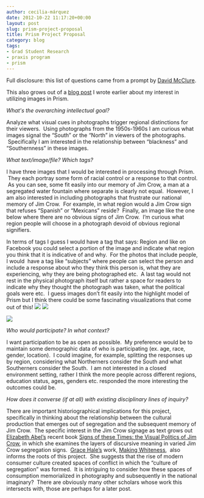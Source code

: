 ```yaml
---
author: cecilia-márquez
date: 2012-10-22 11:17:20+00:00
layout: post
slug: prism-project-proposal
title: Prism Project Proposal
category: blog
tags:
- Grad Student Research
- praxis program
- prism
---
```


Full disclosure: this list of questions came from a prompt by [David McClure](http://www.scholarslab.org/people/david-mcclure/).

This also grows out of a [blog post](http://www.scholarslab.org/praxis-program/images-in-prism/) I wrote earlier about my interest in utilizing images in Prism.

_What's the overarching intellectual goal?_

Analyze what visual cues in photographs trigger regional distinctions for their viewers.  Using photographs from the 1950s-1960s I am curious what images signal the “South” or the “North” in viewers of the photographs.  Specifically I am interested in the relationship between “blackness” and “Southernness” in these images.

_What text/image/file? Which tags?_

I have three images that I would be interested in processing through Prism.  They each portray some form of racial control or a response to that control.  As you can see, some fit easily into our memory of Jim Crow, a man at a segregated water fountain where separate is clearly not equal.  However, I am also interested in including photographs that frustrate our national memory of Jim Crow.  For example, in what region would a Jim Crow sign that refuses “Spanish” or “Mexicans” reside?  Finally, an image like the one below where there are no obvious signs of Jim Crow.  I’m curious what region people will choose in a photograph devoid of obvious regional signifiers.

In terms of tags I guess I would have a tag that says: Region and like on Facebook you could select a portion of the image and indicate what region you think that it is indicative of and why.  For the photos that include people, I would  have a tag like “subjects” where people can select the person and include a response about who they think this person is, what they are experiencing, why they are being photographed etc.  A last tag would not rest in the physical photograph itself but rather a space for readers to indicate why they thought the photograph was taken, what the political goals were etc.  I guess images don’t fit easily into the highlight model of Prism but I think there could be some fascinating visualizations that come out of this!
![](https://lh4.googleusercontent.com/L--HV9AUxwcbuPQku-RvizkvEfzNZhVTASU4ErRmmJxTQMmTgwl8bBmUKG4F6BiHeDbpsF14mZvMsvH7OhZl3y9li6dYDjoAy4fxHTKR-OAFktCp-EU2)
![](https://lh6.googleusercontent.com/4OJi36MMWvpegIPmvSkGV4YGzYAIbJmv2GS3Szh_O4smAJWWGYH3ESL5jsUfzZHtO5HNAKQyFe8Gf2jBioHil9dVljntFOcDY0T32srrAIIN1WhIoEve)

![](https://lh4.googleusercontent.com/oerjGrgUanYZIY7rHRl2E33Z_T4i4YX4ehYWzQTFrm39f0dudfqocSMlq8gnQbvN4vxxHEunoMwmvgYf3Yx4KK-rUJcNziXa_eu51hTcPcRPlDq9scz_)

_Who would participate? In what context?_

I want participation to be as open as possible.  My preference would be to maintain some demographic data of who is participating (ex. age, race, gender, location).  I could imagine, for example, splitting the responses up by region, considering what Northerners consider the South and what Southerners consider the South.  I am not interested in a closed environment setting, rather I think the more people across different regions, education status, ages, genders etc. responded the more interesting the outcomes could be.

_How does it converse (if at all) with existing disciplinary lines of inquiry?_

There are important historiographical implications for this project, specifically in thinking about the relationship between the cultural production that emerges out of segregation and the subsequent memory of Jim Crow.  The specific interest in the Jim Crow signage as text grows out [Elizabeth Abel’s](http://english.berkeley.edu/profiles/5) recent book [Signs of these Times: the Visual Politics of Jim Crow](http://www.ucpress.edu/book.php?isbn=9780520261839), in which she examines the layers of discursive meaning in varied Jim Crow segregation signs.  [Grace Hale’s](http://www.virginia.edu/history/user/27) work, [Making Whiteness](http://www.amazon.com/Making-Whiteness-Culture-Segregation-1890-1940/dp/product-description/0679776206),  also informs the roots of this project.  She suggests that the rise of modern consumer culture created spaces of conflict in which the “culture of segregation” was formed.  It is intriguing to consider how these spaces of consumption memorialized in photography and subsequently in the national imaginary?  There are obviously many other scholars whose work this intersects with, those are perhaps for a later post.
